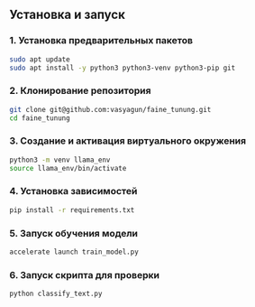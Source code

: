 
## Установка и запуск

### 1. Установка предварительных пакетов

```bash
sudo apt update
sudo apt install -y python3 python3-venv python3-pip git
```
### 2. Клонирование репозитория
```bash
git clone git@github.com:vasyagun/faine_tunung.git
cd faine_tunung
```

### 3. Создание и активация виртуального окружения
```bash
python3 -m venv llama_env
source llama_env/bin/activate
```

### 4. Установка зависимостей
```bash
pip install -r requirements.txt
```

### 5. Запуск обучения модели
```bash
accelerate launch train_model.py
```

### 6. Запуск скрипта для проверки
```bash
python classify_text.py
```

